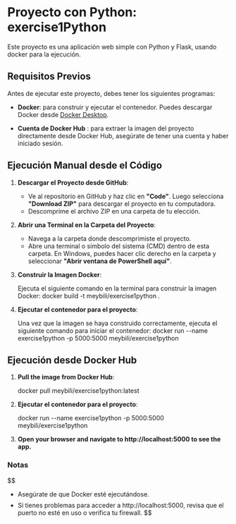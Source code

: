 # Proyecto con Python: exercise1Python


Este proyecto es una aplicación web simple con Python y Flask, usando docker para la ejecución. 

## Requisitos Previos

Antes de ejecutar este proyecto, debes tener los siguientes programas:

- **Docker**: para construir y ejecutar el contenedor. Puedes descargar Docker desde [Docker Desktop](https://www.docker.com/products/docker-desktop).

- **Cuenta de Docker Hub** : para extraer la imagen del proyecto directamente desde Docker Hub, asegúrate de tener una cuenta y haber iniciado sesión.

## Ejecución Manual desde el Código

1. **Descargar el Proyecto desde GitHub**:

   - Ve al repositorio en GitHub y haz clic en **"Code"**. Luego selecciona **"Download ZIP"** para descargar el proyecto en tu computadora.
   - Descomprime el archivo ZIP en una carpeta de tu elección.

2. **Abrir una Terminal en la Carpeta del Proyecto**:

   - Navega a la carpeta donde descomprimiste el proyecto.
   - Abre una terminal o símbolo del sistema (CMD) dentro de esta carpeta. En Windows, puedes hacer clic derecho en la carpeta y seleccionar **"Abrir ventana de PowerShell aquí"**.

3. **Construir la Imagen Docker**:

   Ejecuta el siguiente comando en la terminal para construir la imagen Docker:
        docker build -t meybili/exercise1python .

2. **Ejecutar el contenedor para el proyecto**:

    Una vez que la imagen se haya construido correctamente, ejecuta el siguiente comando para iniciar el contenedor:
        docker run --name exercise1python -p 5000:5000 meybili/exercise1python

## Ejecución desde Docker Hub 

1. **Pull the image from Docker Hub**:

    docker pull meybili/exercise1python:latest

2. **Ejecutar el contenedor para el proyecto**:

    docker run --name exercise1python -p 5000:5000 meybili/exercise1python

3. **Open your browser and navigate to http://localhost:5000⁠ to see the app.**

### Notas
$$
- Asegúrate de que Docker esté ejecutándose.
$$
$$
- Si tienes problemas para acceder a http://localhost:5000, revisa que el puerto no esté en uso o verifica tu firewall.
$$